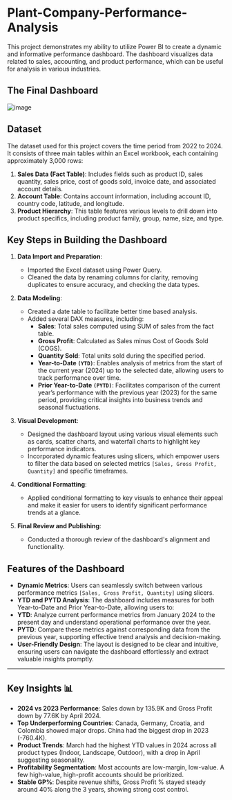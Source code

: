 # Plant-Company-Performance-Analysis

This project demonstrates my ability to utilize Power BI to create a dynamic and informative performance dashboard. The dashboard visualizes data related to sales, accounting, and product performance, which can be useful for analysis in various industries.

## The Final Dashboard 
![image](https://github.com/user-attachments/assets/d1ff7bec-56a6-4f4a-8555-c999a4896cd8)


## Dataset
The dataset used for this project covers the time period from 2022 to 2024. It consists of three main tables within an Excel workbook, each containing approximately 3,000 rows:
1. **Sales Data (Fact Table)**: Includes fields such as product ID, sales quantity, sales price, cost of goods sold, invoice date, and associated account details.
2. **Account Table**: Contains account information, including account ID, country code, latitude, and longitude.
3. **Product Hierarchy**: This table features various levels to drill down into product specifics, including product family, group, name, size, and type.

## Key Steps in Building the Dashboard
1. **Data Import and Preparation**:
   - Imported the Excel dataset using Power Query.
   - Cleaned the data by renaming columns for clarity, removing duplicates to ensure accuracy, and checking the data types.

2. **Data Modeling**:
   - Created a date table to facilitate better time based analysis.
   - Added several DAX measures, including:
     - **Sales**: Total sales computed using SUM of sales from the fact table.
     - **Gross Profit**: Calculated as Sales minus Cost of Goods Sold (COGS).
     - **Quantity Sold**: Total units sold during the specified period.
     - **Year-to-Date `(YTD)`**: Enables analysis of metrics from the start of the current year (2024) up to the selected date, allowing users to track performance over time.
     - **Prior Year-to-Date `(PYTD)`**: Facilitates comparison of the current year’s performance with the previous year (2023) for the same period, providing critical insights into business trends and seasonal fluctuations.

3. **Visual Development**:
   - Designed the dashboard layout using various visual elements such as cards, scatter charts, and waterfall charts to highlight key performance indicators.
   - Incorporated dynamic features using slicers, which empower users to filter the data based on selected metrics `[Sales, Gross Profit, Quantity]` and specific timeframes.

4. **Conditional Formatting**:
   - Applied conditional formatting to key visuals to enhance their appeal and make it easier for users to identify significant performance trends at a glance.

5. **Final Review and Publishing**:
   - Conducted a thorough review of the dashboard's alignment and functionality.

## Features of the Dashboard
- **Dynamic Metrics**: Users can seamlessly switch between various performance metrics `[Sales, Gross Profit, Quantity]` using slicers.
- **YTD and PYTD Analysis**: The dashboard includes measures for both Year-to-Date and Prior Year-to-Date, allowing users to:
- **YTD**: Analyze current performance metrics from January 2024 to the present day and understand operational performance over the year.
- **PYTD**: Compare these metrics against corresponding data from the previous year, supporting effective trend analysis and decision-making.
- **User-Friendly Design**: The layout is designed to be clear and intuitive, ensuring users can navigate the dashboard effortlessly and extract valuable insights promptly.
-----------

## Key Insights 📊

- **2024 vs 2023 Performance**: Sales down by 135.9K and Gross Profit down by 77.6K by April 2024.
- **Top Underperforming Countries**: Canada, Germany, Croatia, and Colombia showed major drops. China had the biggest drop in 2023 (-760.4K).
- **Product Trends**: March had the highest YTD values in 2024 across all product types (Indoor, Landscape, Outdoor), with a drop in April suggesting seasonality.
- **Profitability Segmentation**: Most accounts are low-margin, low-value. A few high-value, high-profit accounts should be prioritized.
- **Stable GP%**: Despite revenue shifts, Gross Profit % stayed steady around 40% along the 3 years, showing strong cost control.
